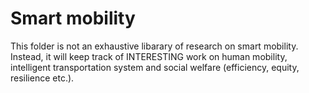 # Smart mobility
This folder is not an exhaustive libarary of research on smart mobility. Instead, it will keep track of INTERESTING work on human mobility, intelligent transportation system and social welfare (efficiency, equity, resilience etc.).
